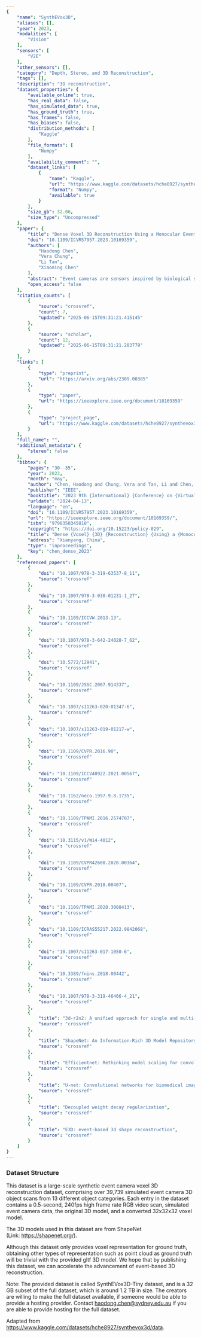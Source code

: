 ```yaml
---
{
    "name": "SynthEVox3D",
    "aliases": [],
    "year": 2023,
    "modalities": [
        "Vision"
    ],
    "sensors": [
        "V2E"
    ],
    "other_sensors": [],
    "category": "Depth, Stereo, and 3D Reconstruction",
    "tags": [],
    "description": "3D reconstruction",
    "dataset_properties": {
        "available_online": true,
        "has_real_data": false,
        "has_simulated_data": true,
        "has_ground_truth": true,
        "has_frames": false,
        "has_biases": false,
        "distribution_methods": [
            "Kaggle"
        ],
        "file_formats": [
            "Numpy"
        ],
        "availability_comment": "",
        "dataset_links": [
            {
                "name": "Kaggle",
                "url": "https://www.kaggle.com/datasets/hche8927/synthevox3d/data",
                "format": "Numpy",
                "available": true
            }
        ],
        "size_gb": 32.06,
        "size_type": "Uncompressed"
    },
    "paper": {
        "title": "Dense Voxel 3D Reconstruction Using a Monocular Event Camera",
        "doi": "10.1109/ICVR57957.2023.10169359",
        "authors": [
            "Haodong Chen",
            "Vera Chung",
            "Li Tan",
            "Xiaoming Chen"
        ],
        "abstract": "Event cameras are sensors inspired by biological systems that specialize in capturing changes in brightness. These emerging cameras offer many advantages over conventional frame-based cameras, including high dynamic range, high frame rates, and extremely low power consumption. Due to these advantages, event cameras have increasingly been adapted in various fields, such as frame interpolation, semantic segmentation, odometry, and SLAM. However, their application in 3D reconstruction for VR applications is underexplored. Previous methods in this field mainly focused on 3D reconstruction through depth map estimation. Methods that produce dense 3D reconstruction generally require multiple cameras, while methods that utilize a single event camera can only produce a semi-dense result. Other single-camera methods that can produce dense 3D reconstruction rely on creating a pipeline that either incorporates the aforementioned methods or other existing Structure from Motion (SfM) or Multi-view Stereo (MVS) methods. In this paper, we propose a novel approach for solving dense 3D reconstruction using only a single event camera. To the best of our knowledge, our work is the first attempt in this regard. Our preliminary results demonstrate that the proposed method can produce visually distinguishable dense 3D reconstructions directly without requiring pipelines like those used by existing methods. Additionally, we have created a synthetic dataset with 39, 739 object scans using an event camera simulator. This dataset will help accelerate other relevant research in this field.",
        "open_access": false
    },
    "citation_counts": [
        {
            "source": "crossref",
            "count": 7,
            "updated": "2025-06-15T09:31:21.415145"
        },
        {
            "source": "scholar",
            "count": 12,
            "updated": "2025-06-15T09:31:21.283779"
        }
    ],
    "links": [
        {
            "type": "preprint",
            "url": "https://arxiv.org/abs/2309.00385"
        },
        {
            "type": "paper",
            "url": "https://ieeexplore.ieee.org/document/10169359"
        },
        {
            "type": "project_page",
            "url": "https://www.kaggle.com/datasets/hche8927/synthevox3d"
        }
    ],
    "full_name": "",
    "additional_metadata": {
        "stereo": false
    },
    "bibtex": {
        "pages": "30--35",
        "year": 2023,
        "month": "may",
        "author": "Chen, Haodong and Chung, Vera and Tan, Li and Chen, Xiaoming",
        "publisher": "IEEE",
        "booktitle": "2023 9th {International} {Conference} on {Virtual} {Reality} ({ICVR})",
        "urldate": "2024-04-13",
        "language": "en",
        "doi": "10.1109/ICVR57957.2023.10169359",
        "url": "https://ieeexplore.ieee.org/document/10169359/",
        "isbn": "9798350345810",
        "copyright": "https://doi.org/10.15223/policy-029",
        "title": "Dense {Voxel} {3D} {Reconstruction} {Using} a {Monocular} {Event} {Camera}",
        "address": "Xianyang, China",
        "type": "inproceedings",
        "key": "chen_dense_2023"
    },
    "referenced_papers": [
        {
            "doi": "10.1007/978-3-319-63537-8_11",
            "source": "crossref"
        },
        {
            "doi": "10.1007/978-3-030-01231-1_27",
            "source": "crossref"
        },
        {
            "doi": "10.1109/ICCVW.2013.13",
            "source": "crossref"
        },
        {
            "doi": "10.1007/978-3-642-24028-7_62",
            "source": "crossref"
        },
        {
            "doi": "10.5772/12941",
            "source": "crossref"
        },
        {
            "doi": "10.1109/JSSC.2007.914337",
            "source": "crossref"
        },
        {
            "doi": "10.1007/s11263-020-01347-6",
            "source": "crossref"
        },
        {
            "doi": "10.1007/s11263-019-01217-w",
            "source": "crossref"
        },
        {
            "doi": "10.1109/CVPR.2016.90",
            "source": "crossref"
        },
        {
            "doi": "10.1109/ICCV48922.2021.00567",
            "source": "crossref"
        },
        {
            "doi": "10.1162/neco.1997.9.8.1735",
            "source": "crossref"
        },
        {
            "doi": "10.1109/TPAMI.2016.2574707",
            "source": "crossref"
        },
        {
            "doi": "10.3115/v1/W14-4012",
            "source": "crossref"
        },
        {
            "doi": "10.1109/CVPR42600.2020.00364",
            "source": "crossref"
        },
        {
            "doi": "10.1109/CVPR.2018.00407",
            "source": "crossref"
        },
        {
            "doi": "10.1109/TPAMI.2020.3008413",
            "source": "crossref"
        },
        {
            "doi": "10.1109/ICRAS55217.2022.9842068",
            "source": "crossref"
        },
        {
            "doi": "10.1007/s11263-017-1050-6",
            "source": "crossref"
        },
        {
            "doi": "10.3389/fnins.2018.00442",
            "source": "crossref"
        },
        {
            "doi": "10.1007/978-3-319-46466-4_21",
            "source": "crossref"
        },
        {
            "title": "3d-r2n2: A unified approach for single and multi-view 3d object reconstruction",
            "source": "crossref"
        },
        {
            "title": "ShapeNet: An Information-Rich 3D Model Repository",
            "source": "crossref"
        },
        {
            "title": "Efficientnet: Rethinking model scaling for convolutional neural networks",
            "source": "crossref"
        },
        {
            "title": "U-net: Convolutional networks for biomedical image segmentation",
            "source": "crossref"
        },
        {
            "title": "Decoupled weight decay regularization",
            "source": "crossref"
        },
        {
            "title": "E3D: event-based 3d shape reconstruction",
            "source": "crossref"
        }
    ]
}
---
```


### Dataset Structure

This dataset is a large-scale synthetic event camera voxel 3D reconstruction dataset, comprising over 39,739 simulated event camera 3D object scans from 13 different object categories. Each entry in the dataset contains a 0.5-second, 240fps high frame rate RGB video scan, simulated event camera data, the original 3D model, and a converted 32x32x32 voxel model.

The 3D models used in this dataset are from ShapeNet (Link: [https://shapenet.org/)](<https://shapenet.org/)>).

Although this dataset only provides voxel representation for ground truth, obtaining other types of representation such as point cloud as ground truth will be trivial with the provided gltf 3D model. We hope that by publishing this dataset, we can accelerate the advancement of event-based 3D reconstruction.

Note: The provided dataset is called SynthEVox3D-Tiny dataset, and is a 32 GB subset of the full dataset, which is around 1.2 TB in size. The creators are willing to make the full dataset available, if someone would be able to provide a hosting provider. Contact haodong.chen@sydney.edu.au if you are able to provide hosting for the full dataset.

Adapted from https://www.kaggle.com/datasets/hche8927/synthevox3d/data.

